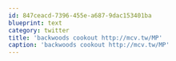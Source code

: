 ```yaml
---
id: 847ceacd-7396-455e-a687-9dac153401ba
blueprint: text
category: twitter
title: 'backwoods cookout http://mcv.tw/MP'
caption: 'backwoods cookout http://mcv.tw/MP'
---
```

